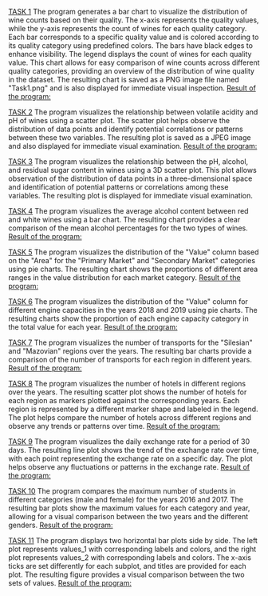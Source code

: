 [TASK 1](https://github.com/AndriiNorets/matplotlib-examples/blob/main/Task1.py)
The program generates a bar chart to visualize the distribution of wine counts based on their quality. The x-axis represents the quality values, while the y-axis represents the count of wines for each quality category. Each bar corresponds to a specific quality value and is colored according to its quality category using predefined colors. The bars have black edges to enhance visibility. The legend displays the count of wines for each quality value. This chart allows for easy comparison of wine counts across different quality categories, providing an overview of the distribution of wine quality in the dataset. The resulting chart is saved as a PNG image file named "Task1.png" and is also displayed for immediate visual inspection.
[Result of the program:](https://github.com/AndriiNorets/matplotlib-examples/blob/main/Task1.png)

[TASK 2](https://github.com/AndriiNorets/matplotlib-examples/blob/main/Task2.py)
The program visualizes the relationship between volatile acidity and pH of wines using a scatter plot. The scatter plot helps observe the distribution of data points and identify potential correlations or patterns between these two variables. The resulting plot is saved as a JPEG image and also displayed for immediate visual examination.
[Result of the program:](https://github.com/AndriiNorets/matplotlib-examples/blob/main/Task2.jpg)

[TASK 3](https://github.com/AndriiNorets/matplotlib-examples/blob/main/Task3.py)
The program visualizes the relationship between the pH, alcohol, and residual sugar content in wines using a 3D scatter plot. This plot allows observation of the distribution of data points in a three-dimensional space and identification of potential patterns or correlations among these variables. The resulting plot is displayed for immediate visual examination.

[TASK 4](https://github.com/AndriiNorets/matplotlib-examples/blob/main/Task4.py)
The program visualizes the average alcohol content between red and white wines using a bar chart. The resulting chart provides a clear comparison of the mean alcohol percentages for the two types of wines.
[Result of the program:](https://github.com/AndriiNorets/matplotlib-examples/blob/main/Task4.png)

[TASK 5](https://github.com/AndriiNorets/matplotlib-examples/blob/main/Task5.py)
The program visualizes the distribution of the "Value" column based on the "Area" for the "Primary Market" and "Secondary Market" categories using pie charts. The resulting chart shows the proportions of different area ranges in the value distribution for each market category.
[Result of the program:](https://github.com/AndriiNorets/matplotlib-examples/blob/main/Task5.png)

[TASK 6](https://github.com/AndriiNorets/matplotlib-examples/blob/main/Task%206.py)
The program visualizes the distribution of the "Value" column for different engine capacities in the years 2018 and 2019 using pie charts. The resulting charts show the proportion of each engine capacity category in the total value for each year.
[Result of the program:](https://github.com/AndriiNorets/matplotlib-examples/blob/main/Task6.pdf)

[TASK 7](https://github.com/AndriiNorets/matplotlib-examples/blob/main/Task7.py)
The program visualizes the number of transports for the "Silesian" and "Mazovian" regions over the years. The resulting bar charts provide a comparison of the number of transports for each region in different years.
[Result of the program:](https://github.com/AndriiNorets/matplotlib-examples/blob/main/Task7.jpg)

[TASK 8](https://github.com/AndriiNorets/matplotlib-examples/blob/main/Task8.py)
The program visualizes the number of hotels in different regions over the years. The resulting scatter plot shows the number of hotels for each region as markers plotted against the corresponding years. Each region is represented by a different marker shape and labeled in the legend. The plot helps compare the number of hotels across different regions and observe any trends or patterns over time.
[Result of the program:](https://github.com/AndriiNorets/matplotlib-examples/blob/main/Task8.png)

[TASK 9](https://github.com/AndriiNorets/matplotlib-examples/blob/main/Task%209.py)
The program visualizes the daily exchange rate for a period of 30 days. The resulting line plot shows the trend of the exchange rate over time, with each point representing the exchange rate on a specific day. The plot helps observe any fluctuations or patterns in the exchange rate.
[Result of the program:](https://github.com/AndriiNorets/matplotlib-examples/blob/main/Task9.jpg)

[TASK 10](https://github.com/AndriiNorets/matplotlib-examples/blob/main/Task10.py)
The program compares the maximum number of students in different categories (male and female) for the years 2016 and 2017. The resulting bar plots show the maximum values for each category and year, allowing for a visual comparison between the two years and the different genders.
[Result of the program:](https://github.com/AndriiNorets/matplotlib-examples/blob/main/Task10.png)

[TASK 11](https://github.com/AndriiNorets/matplotlib-examples/blob/main/Task11.py)
The program displays two horizontal bar plots side by side. The left plot represents values_1 with corresponding labels and colors, and the right plot represents values_2 with corresponding labels and colors. The x-axis ticks are set differently for each subplot, and titles are provided for each plot. The resulting figure provides a visual comparison between the two sets of values.
[Result of the program:](https://github.com/AndriiNorets/matplotlib-examples/blob/main/Task11.jpg)

